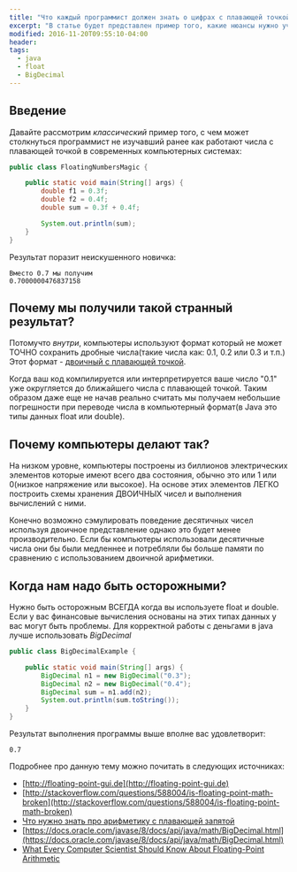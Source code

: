```yaml
---
title: "Что каждый программист должен знать о цифрах с плавающей точкой?"
excerpt: "В статье будет представлен пример того, какие нюансы нужно учитывать работая с float и double в Java"
modified: 2016-11-20T09:55:10-04:00
header:
tags: 
  - java
  - float
  - BigDecimal
---
```


## Введение

Давайте рассмотрим _классический_ пример того, с чем может столкнуться программист не изучавший ранее
как работают числа с плавающей точкой в современных компьютерных системах:

```java
public class FloatingNumbersMagic {

    public static void main(String[] args) {
        double f1 = 0.3f;
        double f2 = 0.4f;
        double sum = 0.3f + 0.4f;

        System.out.println(sum);
    }
}
```

Результат поразит неискушенного новичка:

```
Вместо 0.7 мы получим
0.7000000476837158
```

## Почему мы получили такой странный результат?
Потомучто _внутри_, компьютеры используют формат который не может ТОЧНО сохранить дробные числа(такие числа как: 0.1, 0.2 или 0.3 и т.п.) 
Этот формат - [двоичный с плавающей точкой](https://ru.wikipedia.org/wiki/Число_с_плавающей_запятой). 

Когда ваш код компилируется или интерпретируется ваше число "0.1" уже округляется до ближайшего
числа с плавающей точкой. Таким образом даже еще не начав реально считать мы получаем небольшие погрешности
при переводе числа в компьютерный формат(в Java это типы данных float или double).

## Почему компьютеры делают так?
На низком уровне, компьютеры построены из биллионов электрических элементов
которые имеют всего два состояния,  обычно это или 1 или 0(низкое напряжение или высокое).
На основе этих элементов ЛЕГКО построить схемы хранения ДВОИЧНЫХ чисел
и выполнения вычислений с ними.

Конечно возможно сэмулировать поведение десятичных чисел используя двоичное
представление однако это будет менее производительно.
Если бы компьютеры использовали десятичные числа они бы были
медленнее и потребляли бы больше памяти по сравнению с использованием двоичной арифметики.

## Когда нам надо быть осторожными?

Нужно быть осторожным ВСЕГДА когда вы используете float и double.
Если у вас финансовые вычисления основаны на этих типах данных у вас могут быть проблемы.
Для корректной работы с деньгами в java лучше использовать _BigDecimal_

```java
public class BigDecimalExample {

    public static void main(String[] args) {
        BigDecimal n1 = new BigDecimal("0.3");
        BigDecimal n2 = new BigDecimal("0.4");
        BigDecimal sum = n1.add(n2);
        System.out.println(sum.toString());
    }
}
```

Результат выполнения программы выше вполне вас удовлетворит:

```
0.7
```

Подробнее про данную тему можно почитать в следующих источниках:

 * [http://floating-point-gui.de](http://floating-point-gui.de)
 * [http://stackoverflow.com/questions/588004/is-floating-point-math-broken](http://stackoverflow.com/questions/588004/is-floating-point-math-broken)
 * [Что нужно знать про арифметику с плавающей запятой](https://habrahabr.ru/post/112953/)
 * [https://docs.oracle.com/javase/8/docs/api/java/math/BigDecimal.html](https://docs.oracle.com/javase/8/docs/api/java/math/BigDecimal.html)
 * [What Every Computer Scientist Should Know About Floating-Point Arithmetic](http://www.validlab.com/goldberg/paper.pdf)


